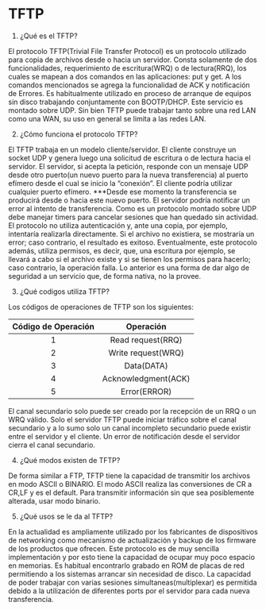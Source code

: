 # TFTP

1. ¿Qué es el TFTP?

El protocolo TFTP(Trivial File Transfer Protocol) es un protocolo utilizado para copia de archivos desde o hacia un servidor. Consta solamente de dos funcionalidades, requerimiento de escritura(WRQ) o de lectura(RRQ), los cuales se mapean a dos comandos en las aplicaciones: put y get. A los comandos mencionados se agrega la funcionalidad de ACK y notificación de Errores. Es habitualmente utilizado en proceso de arranque de equipos sin disco trabajando conjuntamente con BOOTP/DHCP. Este servicio es montado sobre UDP. Sin bien TFTP puede trabajar tanto sobre una red LAN como una WAN, su uso en general se limita a las redes LAN.

2. ¿Cómo funciona el protocolo TFTP?

El TFTP trabaja en un modelo cliente/servidor. El cliente construye un socket UDP y genera luego una solicitud de escritura o de lectura hacia el servidor. El servidor, si acepta la petición, responde con un mensaje UDP desde otro puerto(un nuevo puerto para la nueva transferencia) al puerto efı́mero desde el cual se inicio la “conexión”. El cliente podría utilizar cualquier puerto efı́mero. ***Desde ese momento la transferencia se producirá desde o hacia este nuevo puerto. El servidor podrı́a notificar un error al intento de transferencia. Como es un protocolo montado sobre UDP debe manejar timers para cancelar sesiones que han quedado sin actividad. El protocolo no utiliza autenticación y, ante una copia, por ejemplo, intentaría realizarla directamente. Si el archivo no existiera, se mostraría un error; caso contrario, el resultado es exitoso. Eventualmente, este protocolo además, utiliza permisos, es decir, que, una escritura por ejemplo, se llevará a cabo si el archivo existe y si se tienen los permisos para hacerlo; caso contrario, la operación falla. Lo anterior es una forma de dar algo de seguridad a un servicio que, de forma nativa, no la provee.

3. ¿Qué codigos utiliza TFTP?

Los códigos de operaciones de TFTP son los siguientes:

|Código de Operación|Operación|
|:---:|:---:|
|1|Read request(RRQ)|
|2|Write request(WRQ)|
|3|Data(DATA)|
|4|Acknowledgment(ACK)
|5|Error(ERROR)|

El canal secundario solo puede ser creado por la recepción de un RRQ o un WRQ válido. Solo el servidor TFTP puede iniciar tráfico sobre el canal secundario y a lo sumo solo un canal incompleto secundario puede existir entre el servidor y el cliente. Un error de notificación desde el servidor cierra el canal secundario.

4. ¿Qué modos existen de TFTP?

De forma similar a FTP, TFTP tiene la capacidad de transmitir los archivos en modo ASCII o BINARIO. El modo ASCII realiza las conversiones de CR a CR,LF y es el default. Para transmitir información sin que sea posiblemente alterada, usar modo binario.

5. ¿Qué usos se le da al TFTP?

En la actualidad es ampliamente utilizado por los fabricantes de dispositivos de networking como mecanismo de actualización y backup de los firmware de los productos que ofrecen. Este protocolo es de muy sencilla implementación y por esto tiene la capacidad de ocupar muy poco espacio en memorias. Es habitual encontrarlo grabado en ROM de placas de red permitiendo a los sistemas arrancar sin necesidad de disco. La capacidad de poder trabajar con varias sesiones simultaneas(multiplexar) es permitida debido a la utilización de diferentes ports por el servidor para cada nueva transferencia.
